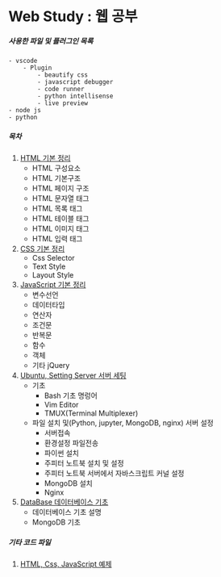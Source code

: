# Web Study : 웹 공부
##### 사용한 파일 및 플러그인 목록
```
- vscode
    - Plugin
        - beautify css
        - javascript debugger
        - code runner
        - python intellisense
        - live preview
- node js
- python
```
##### 목차
1. [HTML 기본 정리](./md/html.md)  
    - HTML 구성요소
    - HTML 기본구조
    - HTML 페이지 구조
    - HTML 문자열 태그
    - HTML 목록 태그
    - HTML 테이블 태그
    - HTML 이미지 태그
    - HTML 입력 태그
2. [CSS 기본 정리](./md/css.md)
    - Css Selector
    - Text Style
    - Layout Style
3. [JavaScript 기본 정리](./md/js.md)
    - 변수선언
    - 데이터타입
    - 연산자
    - 조건문
    - 반복문
    - 함수
    - 객체
    - 기타 jQuery
4. [Ubuntu, Setting Server 서버 세팅](./md/Setting_Server.md)  
    - 기초
        - Bash 기초 명렁어
        - Vim Editor
        - TMUX(Terminal Multiplexer)
    - 파일 설치 및(Python, jupyter, MongoDB, nginx) 서버 설정
        - 서버접속
        - 환경설정 파일전송
        - 파이썬 설치
        - 주피터 노트북 설치 및 설정
        - 주피터 노트북 서버에서 자바스크립트 커널 설정
        - MongoDB 설치
        - Nginx
5. [DataBase 데이터베이스 기초](./md/database.md)  
    - 데이터베이스 기초 설명
    - MongoDB 기초  
    
##### 기타 코드 파일
1. [HTML, Css, JavaScript 예제](./code/web/)  